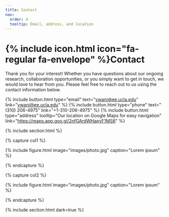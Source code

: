 ```yaml
---
title: Contact
nav:
  order: 4
  tooltip: Email, address, and location
---
```


# {% include icon.html icon="fa-regular fa-envelope" %}Contact

Thank you for your interest! Whether you have questions about our ongoing research, collaboration opportunities, or you simply want to get in touch, we would love to hear from you. Please feel free to reach out to us using the contact information below.

{%
  include button.html
  type="email"
  text="vwani@ee.ucla.edu"
  link="vwani@ee.ucla.edu"
%}
{%
  include button.html
  type="phone"
  text="(310) 206-4975"
  link="+1-310-206-4975"
%}
{%
  include button.html
  type="address"
  tooltip="Our location on Google Maps for easy navigation"
  link="https://maps.app.goo.gl/2nfGArdWHapyF1MS6"
%}

{% include section.html %}

{% capture col1 %}

{%
  include figure.html
  image="images/photo.jpg"
  caption="Lorem ipsum"
%}

{% endcapture %}

{% capture col2 %}

{%
  include figure.html
  image="images/photo.jpg"
  caption="Lorem ipsum"
%}

{% endcapture %}

<!-- {% include cols.html col1=col1 col2=col2 %} -->

{% include section.html dark=true %}

<!-- {% capture col1 %}
Lorem ipsum dolor sit amet  
consectetur adipiscing elit  
sed do eiusmod tempor
{% endcapture %} -->

<!-- {% capture col2 %}
Lorem ipsum dolor sit amet  
consectetur adipiscing elit  
sed do eiusmod tempor
{% endcapture %} -->

<!-- {% capture col3 %}
Lorem ipsum dolor sit amet  
consectetur adipiscing elit  
sed do eiusmod tempor
{% endcapture %} -->

<!-- {% include cols.html col1=col1 col2=col2 col3=col3 %} -->
